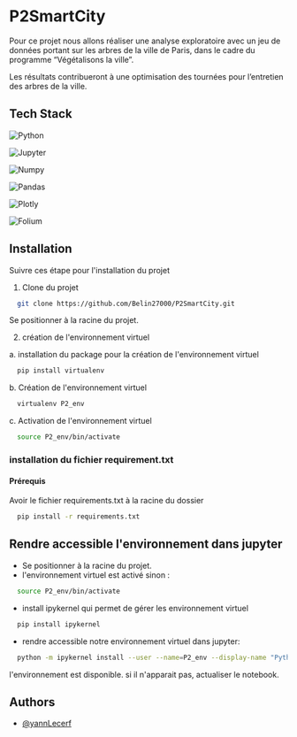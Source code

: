 
# P2SmartCity

Pour ce projet nous allons réaliser une analyse exploratoire avec un jeu de données portant sur les arbres de la ville de Paris, dans le cadre du programme “Végétalisons la ville”.

Les résultats contribueront à une optimisation des tournées pour l’entretien des arbres de la ville. 
## Tech Stack


![Python](https://img.shields.io/badge/Python-FFD43B?style=for-the-badge&logo=python&logoColor=blue)

![Jupyter](https://img.shields.io/badge/Jupyter-F37626.svg?&style=for-the-badge&logo=Jupyter&logoColor=white)

![Numpy](https://img.shields.io/badge/Numpy-777BB4?style=for-the-badge&logo=numpy&logoColor=white)

![Pandas](https://img.shields.io/badge/Pandas-2C2D72?style=for-the-badge&logo=pandas&logoColor=white)

![Plotly](https://img.shields.io/badge/Plotly-239120?style=for-the-badge&logo=plotly&logoColor=white)

![Folium](https://img.shields.io/badge/Folium-77B829?style=for-the-badge&logo=folium&logoColor=white)


## Installation
Suivre ces étape pour l'installation du projet
1. Clone du projet

```bash
  git clone https://github.com/Belin27000/P2SmartCity.git
```

Se positionner à la racine du projet.


2. création de l'environnement virtuel

 a. installation du package pour la création de l'environnement virtuel
```bash
  pip install virtualenv
```
b. Création de l'environnement virtuel
```bash
  virtualenv P2_env
```
c. Activation de l'environnement virtuel
```bash
  source P2_env/bin/activate
```

### installation du fichier requirement.txt
#### Prérequis
Avoir le fichier requirements.txt à la racine du dossier
```bash
  pip install -r requirements.txt
```

## Rendre accessible l'environnement dans jupyter

- Se positionner à la racine du projet.
- l'environnement virtuel est activé sinon : 
```bash
  source P2_env/bin/activate
```
- install ipykernel qui permet de gérer les environnement virtuel
```bash
  pip install ipykernel
```
- rendre accessible notre environnement virtuel dans jupyter:
```bash
  python -m ipykernel install --user --name=P2_env --display-name "Python (P2_env)"
```
l'environnement est disponible. si il n'apparait pas, actualiser le notebook.
## Authors

- [@yannLecerf](https://github.com/Belin27000)

